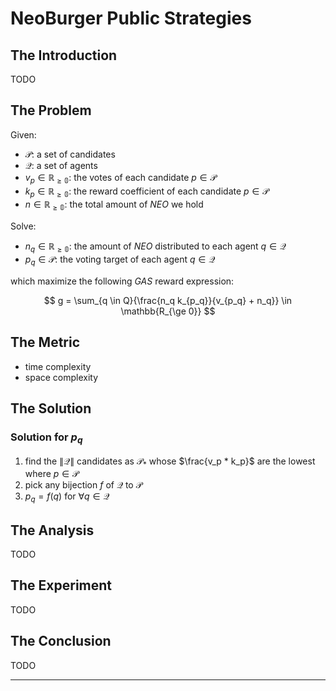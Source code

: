 # NeoBurger Public Strategies

## The Introduction

TODO

## The Problem

Given:

- $\mathcal{P}$: a set of candidates
- $\mathcal{Q}$: a set of agents
- $v_p \in \mathbb{R_{\ge 0}}$: the votes of each candidate $p \in \mathcal{P}$
- $k_p \in \mathbb{R_{\ge 0}}$: the reward coefficient of each candidate $p \in \mathcal{P}$
- $n \in \mathbb{R_{\ge 0}}$: the total amount of *NEO* we hold

Solve:

- $n_q \in \mathbb{R_{\ge 0}}$: the amount of *NEO* distributed to each agent $q \in \mathcal{Q}$
- $p_q \in \mathcal{P}$: the voting target of each agent $q \in \mathcal{Q}$

which maximize the following *GAS* reward expression:

$$
g = \sum_{q \in Q}{\frac{n_q k_{p_q}}{v_{p_q} + n_q}} \in \mathbb{R_{\ge 0}}
$$

## The Metric

- time complexity
- space complexity

## The Solution

### Solution for $p_q$

1. find the $\lVert \mathcal{Q} \rVert$ candidates as $\mathcal{P}_*$ whose $\frac{v_p * k_p}$ are the lowest where $p \in \mathcal{P}$
2. pick any bijection $f$ of $\mathcal{Q}$ to $\mathcal{P}$
3. $p_q = f(q)$ for $\forall q \in \mathcal{Q}$

## The Analysis

TODO

## The Experiment

TODO

## The Conclusion

TODO

---

<script>MathJax = {tex: {inlineMath: [['$', '$'], ['\\(', '\\)']]}};</script>
<script id="MathJax-script" async src="https://cdn.jsdelivr.net/npm/mathjax@3/es5/tex-chtml.js"></script>
